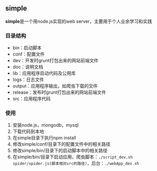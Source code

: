 ## simple
**simple**是一个用node.js实现的web server，主要用于个人业余学习和实践

### 目录结构
* bin：启动脚本
* conf：配置文件
* dev：开发时grunt打包出来的网站前端文件
* doc：说明文档
* lib：应用程序启动代码及公用库
* logs：日志文件
* output：应用程序输出，如爬虫下载的文件
* release：发布时grunt打包出来的网站前端文件
* src：应用程序代码

### 使用
1. 安装node.js，mongodb，mysql
2. 下载代码到本地
3. 在simple目录下执行npm install
4. 修改simple/conf/目录下的配置文件中的相关路径
5. 修改simple/bin/目录下的启动脚本中的相关路径
6. 在simple/bin/目录下启动应用，爬虫脚本：`./script_dev.sh spider/spider.js(脚本相对src的路径)`，后台：`./webApp_dev.sh`